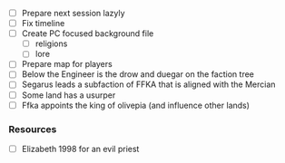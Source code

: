 - [ ] Prepare next session lazyly  
- [ ] Fix timeline  
- [ ] Create PC focused background file  
	- [ ] religions  
	- [ ] lore
- [ ] Prepare map for players  
- [ ] Below the Engineer is the drow and duegar on the faction tree
- [ ] Segarus leads a subfaction of FFKA that is aligned with the Mercian  
- [ ] Some land has a usurper  
- [ ] Ffka appoints the king of olivepia (and influence other lands)

### Resources
  
- [ ] Elizabeth 1998 for an evil priest 


 

